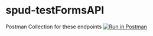 # spud-testFormsAPI

Postman Collection for these endpoints
[![Run in Postman](https://run.pstmn.io/button.svg)](https://app.getpostman.com/run-collection/14836726-0c9caaec-d357-4a60-91a7-4456b108bb98?action=collection%2Ffork&collection-url=entityId%3D14836726-0c9caaec-d357-4a60-91a7-4456b108bb98%26entityType%3Dcollection%26workspaceId%3D03733749-ef6a-44d5-988e-5d86769c21e8)